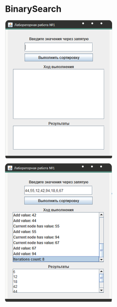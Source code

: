 # BinarySearch

![ScreenShot](https://github.com/Onotole1/BinarySearch/blob/master/lr1-1.png)

![ScreenShot](https://github.com/Onotole1/BinarySearch/blob/master/lr1-2.png)
